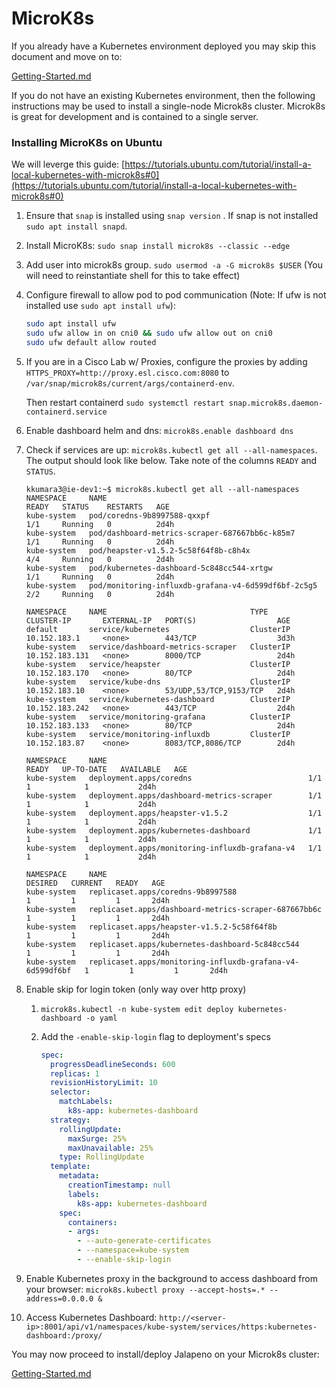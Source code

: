 # MicroK8s

If you already have a Kubernetes environment deployed you may skip this document and move on to:

[Getting-Started.md](../Getting-Started.md)

If you do not have an existing Kubernetes environment, then the following instructions may be used to install a single-node Microk8s cluster.  Microk8s is great for development and is contained to a single server.

### Installing MicroK8s on Ubuntu

We will leverge this guide: [https://tutorials.ubuntu.com/tutorial/install-a-local-kubernetes-with-microk8s#0](https://tutorials.ubuntu.com/tutorial/install-a-local-kubernetes-with-microk8s#0)

1. Ensure that `snap` is installed using `snap version` . If snap is not installed `sudo apt install snapd`.

2. Install MicroK8s: `sudo snap install microk8s --classic --edge`

3. Add user into microk8s group. `sudo usermod -a -G microk8s $USER` (You will need to reinstantiate shell for this to take effect)

4. Configure firewall to allow pod to pod communication (Note: If ufw is not installed use `sudo apt install ufw`):

   ```bash
   sudo apt install ufw
   sudo ufw allow in on cni0 && sudo ufw allow out on cni0
   sudo ufw default allow routed
   ```
   
5. If you are in a Cisco Lab w/ Proxies, configure the proxies by adding `HTTPS_PROXY=http://proxy.esl.cisco.com:8080` to `/var/snap/microk8s/current/args/containerd-env`.

    Then restart containerd `sudo systemctl restart snap.microk8s.daemon-containerd.service`

6. Enable dashboard helm and dns: `microk8s.enable dashboard dns`

7. Check if services are up: `microk8s.kubectl get all --all-namespaces`. The output should look like below. Take note of the columns `READY` and `STATUS`.

   ```shell
   kkumara3@ie-dev1:~$ microk8s.kubectl get all --all-namespaces
   NAMESPACE     NAME                                                  READY   STATUS    RESTARTS   AGE
   kube-system   pod/coredns-9b8997588-qxxpf                           1/1     Running   0          2d4h
   kube-system   pod/dashboard-metrics-scraper-687667bb6c-k85m7        1/1     Running   0          2d4h
   kube-system   pod/heapster-v1.5.2-5c58f64f8b-c8h4x                  4/4     Running   0          2d4h
   kube-system   pod/kubernetes-dashboard-5c848cc544-xrtgw             1/1     Running   0          2d4h
   kube-system   pod/monitoring-influxdb-grafana-v4-6d599df6bf-2c5g5   2/2     Running   0          2d4h

   NAMESPACE     NAME                                TYPE        CLUSTER-IP       EXTERNAL-IP   PORT(S)                  AGE
   default       service/kubernetes                  ClusterIP   10.152.183.1     <none>        443/TCP                  3d3h
   kube-system   service/dashboard-metrics-scraper   ClusterIP   10.152.183.131   <none>        8000/TCP                 2d4h
   kube-system   service/heapster                    ClusterIP   10.152.183.170   <none>        80/TCP                   2d4h
   kube-system   service/kube-dns                    ClusterIP   10.152.183.10    <none>        53/UDP,53/TCP,9153/TCP   2d4h
   kube-system   service/kubernetes-dashboard        ClusterIP   10.152.183.242   <none>        443/TCP                  2d4h
   kube-system   service/monitoring-grafana          ClusterIP   10.152.183.133   <none>        80/TCP                   2d4h
   kube-system   service/monitoring-influxdb         ClusterIP   10.152.183.87    <none>        8083/TCP,8086/TCP        2d4h

   NAMESPACE     NAME                                             READY   UP-TO-DATE   AVAILABLE   AGE
   kube-system   deployment.apps/coredns                          1/1     1            1           2d4h
   kube-system   deployment.apps/dashboard-metrics-scraper        1/1     1            1           2d4h
   kube-system   deployment.apps/heapster-v1.5.2                  1/1     1            1           2d4h
   kube-system   deployment.apps/kubernetes-dashboard             1/1     1            1           2d4h
   kube-system   deployment.apps/monitoring-influxdb-grafana-v4   1/1     1            1           2d4h

   NAMESPACE     NAME                                                        DESIRED   CURRENT   READY   AGE
   kube-system   replicaset.apps/coredns-9b8997588                           1         1         1       2d4h
   kube-system   replicaset.apps/dashboard-metrics-scraper-687667bb6c        1         1         1       2d4h
   kube-system   replicaset.apps/heapster-v1.5.2-5c58f64f8b                  1         1         1       2d4h
   kube-system   replicaset.apps/kubernetes-dashboard-5c848cc544             1         1         1       2d4h
   kube-system   replicaset.apps/monitoring-influxdb-grafana-v4-6d599df6bf   1         1         1       2d4h
   ```

8. Enable skip for login token (only way over http proxy)

   1. `microk8s.kubectl -n kube-system edit deploy kubernetes-dashboard -o yaml`

   2. Add the `-enable-skip-login` flag to deployment's specs

      ```yaml
      spec:
        progressDeadlineSeconds: 600
        replicas: 1
        revisionHistoryLimit: 10
        selector:
          matchLabels:
            k8s-app: kubernetes-dashboard
        strategy:
          rollingUpdate:
            maxSurge: 25%
            maxUnavailable: 25%
          type: RollingUpdate
        template:
          metadata:
            creationTimestamp: null
            labels:
              k8s-app: kubernetes-dashboard
          spec:
            containers:
            - args:
              - --auto-generate-certificates
              - --namespace=kube-system
              - --enable-skip-login
      ```

9. Enable Kubernetes proxy in the background to access dashboard from your browser: `microk8s.kubectl proxy --accept-hosts=.* --address=0.0.0.0 &`

10. Access Kubernetes Dashboard: `http://<server-ip>:8001/api/v1/namespaces/kube-system/services/https:kubernetes-dashboard:/proxy/`

You may now proceed to install/deploy Jalapeno on your Microk8s cluster:

[Getting-Started.md](../Getting-Started.md)
